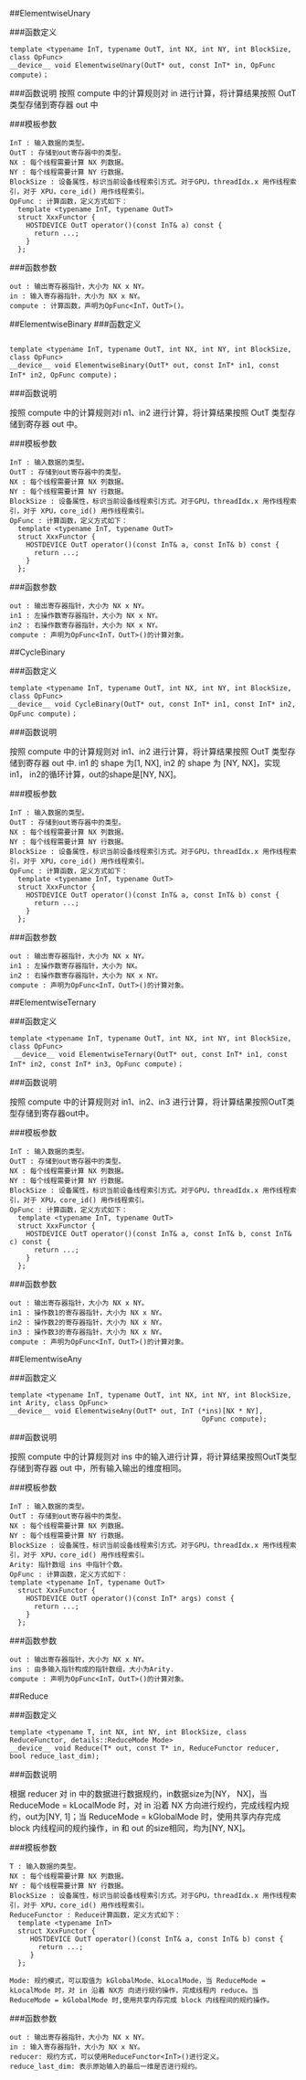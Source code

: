 ##ElementwiseUnary

###函数定义

```
template <typename InT, typename OutT, int NX, int NY, int BlockSize, class OpFunc>
__device__ void ElementwiseUnary(OutT* out, const InT* in, OpFunc compute)；
```

###函数说明
按照 compute 中的计算规则对 in 进行计算，将计算结果按照 OutT 类型存储到寄存器 out 中

###模板参数
```
InT : 输入数据的类型。
OutT : 存储到out寄存器中的类型。
NX : 每个线程需要计算 NX 列数据。
NY : 每个线程需要计算 NY 行数据。
BlockSize : 设备属性，标识当前设备线程索引方式。对于GPU，threadIdx.x 用作线程索引，对于 XPU，core_id() 用作线程索引。
OpFunc : 计算函数，定义方式如下：
  template <typename InT, typename OutT>
  struct XxxFunctor {
    HOSTDEVICE OutT operator()(const InT& a) const {
      return ...;
    }
  };

```

###函数参数

```
out : 输出寄存器指针，大小为 NX x NY。
in : 输入寄存器指针，大小为 NX x NY。
compute : 计算函数，声明为OpFunc<InT，OutT>()。
```

##ElementwiseBinary
###函数定义

```

template <typename InT, typename OutT, int NX, int NY, int BlockSize, class OpFunc>
__device__ void ElementwiseBinary(OutT* out, const InT* in1, const InT* in2, OpFunc compute)；
```

###函数说明

按照 compute 中的计算规则对i n1、in2 进行计算，将计算结果按照 OutT 类型存储到寄存器 out 中。

###模板参数

```
InT : 输入数据的类型。
OutT : 存储到out寄存器中的类型。
NX : 每个线程需要计算 NX 列数据。
NY : 每个线程需要计算 NY 行数据。
BlockSize : 设备属性，标识当前设备线程索引方式。对于GPU，threadIdx.x 用作线程索引，对于 XPU，core_id() 用作线程索引。
OpFunc : 计算函数，定义方式如下：
  template <typename InT, typename OutT>
  struct XxxFunctor {
    HOSTDEVICE OutT operator()(const InT& a, const InT& b) const {
      return ...;
    }
  };

```

###函数参数

```
out : 输出寄存器指针，大小为 NX x NY。
in1 : 左操作数寄存器指针，大小为 NX x NY。
in2 : 右操作数寄存器指针，大小为 NX x NY。
compute : 声明为OpFunc<InT，OutT>()的计算对象。
```

##CycleBinary

###函数定义

```
template <typename InT, typename OutT, int NX, int NY, int BlockSize, class OpFunc>
__device__ void CycleBinary(OutT* out, const InT* in1, const InT* in2, OpFunc compute)；

```

###函数说明

按照 compute 中的计算规则对 in1、in2 进行计算，将计算结果按照 OutT 类型存储到寄存器 out 中. in1 的 shape 为[1, NX], in2 的 shape 为 [NY, NX]，实现in1， in2的循环计算，out的shape是[NY, NX]。

###模板参数

```
InT : 输入数据的类型。
OutT : 存储到out寄存器中的类型。
NX : 每个线程需要计算 NX 列数据。
NY : 每个线程需要计算 NY 行数据。
BlockSize : 设备属性，标识当前设备线程索引方式。对于GPU，threadIdx.x 用作线程索引，对于 XPU，core_id() 用作线程索引。
OpFunc : 计算函数，定义方式如下：
  template <typename InT, typename OutT>
  struct XxxFunctor {
    HOSTDEVICE OutT operator()(const InT& a, const InT& b) const {
      return ...;
    }
  };

```

###函数参数

```
out : 输出寄存器指针，大小为 NX x NY。
in1 : 左操作数寄存器指针，大小为 NX。
in2 : 右操作数寄存器指针，大小为 NX x NY。
compute : 声明为OpFunc<InT，OutT>()的计算对象。
```



##ElementwiseTernary

###函数定义

```
template <typename InT, typename OutT, int NX, int NY, int BlockSize, class OpFunc>
 __device__ void ElementwiseTernary(OutT* out, const InT* in1, const InT* in2, const InT* in3, OpFunc compute)；

```

###函数说明

按照 compute 中的计算规则对 in1、in2、in3 进行计算，将计算结果按照OutT类型存储到寄存器out中。

###模板参数

```
InT : 输入数据的类型。
OutT : 存储到out寄存器中的类型。
NX : 每个线程需要计算 NX 列数据。
NY : 每个线程需要计算 NY 行数据。
BlockSize : 设备属性，标识当前设备线程索引方式。对于GPU，threadIdx.x 用作线程索引，对于 XPU，core_id() 用作线程索引。
OpFunc : 计算函数，定义方式如下：
  template <typename InT, typename OutT>
  struct XxxFunctor {
    HOSTDEVICE OutT operator()(const InT& a, const InT& b, const InT& c) const {
      return ...;
    }
  };
```

###函数参数

```
out : 输出寄存器指针，大小为 NX x NY。
in1 : 操作数1的寄存器指针，大小为 NX x NY。
in2 : 操作数2的寄存器指针，大小为 NX x NY。
in3 : 操作数3的寄存器指针，大小为 NX x NY。
compute : 声明为OpFunc<InT，OutT>()的计算对象。
```

##ElementwiseAny

###函数定义

```
template <typename InT, typename OutT, int NX, int NY, int BlockSize, int Arity, class OpFunc>
__device__ void ElementwiseAny(OutT* out, InT (*ins)[NX * NY],
                                               OpFunc compute);
```

###函数说明

按照 compute 中的计算规则对 ins 中的输入进行计算，将计算结果按照OutT类型存储到寄存器 out 中，所有输入输出的维度相同。

###模板参数

```
InT : 输入数据的类型。
OutT : 存储到out寄存器中的类型。
NX : 每个线程需要计算 NX 列数据。
NY : 每个线程需要计算 NY 行数据。
BlockSize : 设备属性，标识当前设备线程索引方式。对于GPU，threadIdx.x 用作线程索引，对于 XPU，core_id() 用作线程索引。
Arity: 指针数组 ins 中指针个数。
OpFunc : 计算函数，定义方式如下：
template <typename InT, typename OutT>
  struct XxxFunctor {
    HOSTDEVICE OutT operator()(const InT* args) const {
      return ...;
    }
  };

```
###函数参数

```
out : 输出寄存器指针，大小为 NX x NY。
ins : 由多输入指针构成的指针数组，大小为Arity.
compute : 声明为OpFunc<InT，OutT>()的计算对象。
```

##Reduce

###函数定义

```
template <typename T, int NX, int NY, int BlockSize, class ReduceFunctor, details::ReduceMode Mode>
__device__ void Reduce(T* out, const T* in, ReduceFunctor reducer, bool reduce_last_dim);
```

###函数说明

根据 reducer 对 in 中的数据进行数据规约，in数据size为[NY， NX]，当 ReduceMode = kLocalMode 时，对 in 沿着 NX 方向进行规约，完成线程内规约，out为[NY, 1]；当 ReduceMode = kGlobalMode 时，使用共享内存完成 block 内线程间的规约操作，in 和 out 的size相同，均为[NY, NX]。

###模板参数

```
T : 输入数据的类型。
NX : 每个线程需要计算 NX 列数据。
NY : 每个线程需要计算 NY 行数据。
BlockSize : 设备属性，标识当前设备线程索引方式。对于GPU，threadIdx.x 用作线程索引，对于 XPU，core_id() 用作线程索引。
ReduceFunctor : Reduce计算函数，定义方式如下：
  template <typename InT>
  struct XxxFunctor {
     HOSTDEVICE OutT operator()(const InT& a, const InT& b) const {
       return ...;
     }
  };

Mode: 规约模式，可以取值为 kGlobalMode、kLocalMode，当 ReduceMode = kLocalMode 时，对 in 沿着 NX方 向进行规约操作，完成线程内 reduce。当 ReduceMode = kGlobalMode 时,使用共享内存完成 block 内线程间的规约操作。

```

###函数参数

```
out : 输出寄存器指针，大小为 NX x NY。
in : 输入寄存器指针，大小为 NX x NY。
reducer: 规约方式，可以使用ReduceFunctor<InT>()进行定义。
reduce_last_dim: 表示原始输入的最后一维是否进行规约。
```
